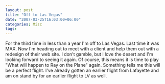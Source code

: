 ```yaml
---
layout: post
title: "Off to Las Vegas"
date: "2007-03-25T16:03:00+06:00"
categories: Misc 
tags: 
---
```


For the third time in less than a year I'm off to Las Vegas. Last time it was MAX. Now I'm heading out to meet with a client and help them out with a redesign of their web site. I don't gamble, but I love the desert and I'm looking forward to seeing it again. Of course, this means it is time to play "What will happen to Ray on the Plane" again. Something tells me this will be a perfect flight. I've already gotten an earlier flight from Lafayette and am on stand by for an earlier flight to LV as well.